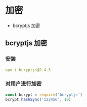 # 加密
- bcryptjs 加密

## bcryptjs 加密

### 安装
```yaml
npm i bcryptjs@2.4.3
```

### 对用户进行加密
```js
const bcrypt = require('bcryptjs')
bcrypt.hashSync('123456', 10)
```
